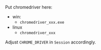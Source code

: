 Put chromedriver here:

* win:
    * `chromedriver_xxx.exe`
* linux
    * `chromedriver_xxx`

Adjust `CHROME_DRIVER` in `Session` accordingly.
